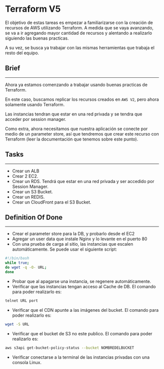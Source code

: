 # Terraform V5

El objetivo de estas tareas es empezar a familiarizarse con la creación de recursos de AWS utilizando Terraform. A medida que se vaya avanzando, se va a ir agregando mayor cantidad de recursos y alentando a realizarlo siguiendo las buenas practicas. 

A su vez, se busca ya trabajar con las mismas herramientas que trabaja el resto del equipo.

## **Brief**

---

Ahora ya estamos comenzando a trabajar usando buenas practicas de Terraform.

En este caso, buscamos replicar los recursos creados en `AWS V2`, pero ahora solamente usando Terraform.

Las instancias tendran que estar en una red privada y se tendra que acceder por session manager.

Como extra, ahora necesitamos que nuestra aplicación se conecte por medio de un parameter store, así que tendremos que crear este recurso con Terraform (leer la documentación que tenemos sobre este punto).

## **Tasks**

---

- Crear un ALB
- Crear 2 EC2.
- Crear un RDS. Tendrá que estar en una red privada y ser accedido por Session Manager.
- Crear un S3 Bucket.
- Crear un REDIS.
- Crear un CloudFront para el S3 Bucket.

## **Definition Of Done**

---

- Crear el parameter store para la DB, y probarlo desde el EC2
- Agregar un user data que instale Nginx y lo levante en el puerto 80
- Con una prueba de carga al sitio, las instancias que escalen automáticamente. Se puede usar el siguiente script:

```bash
#!/bin/bash
while true;
do wget -q -O- URL;
done
```

- Probar que al apagarse una instancia, se regenere automáticamente.
- Verificar que las instancias tengan acceso al Cache de DB. El comando para poder realizarlo es:

```bash
telnet URL port
```

- Verificar que el CDN apunte a las imágenes del bucket. El comando para poder realizarlo es:

```bash
wget -S URL
```

- Verificar que el bucket de S3 no este publico. El comando para poder realizarlo es:

```bash
aws s3api get-bucket-policy-status --bucket NOMBREDELBUCKET
```

- Verificar conectarse a la terminal de las instancias privadas con una consola Linux.
